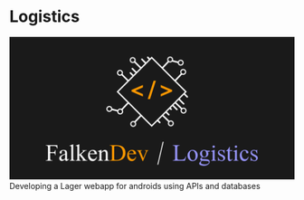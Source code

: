 # Logistics
![alt text](https://github.com/FalkenDev/Logistics/blob/main/logistics.png?raw=true)
 Developing a Lager webapp for androids using APIs and databases
